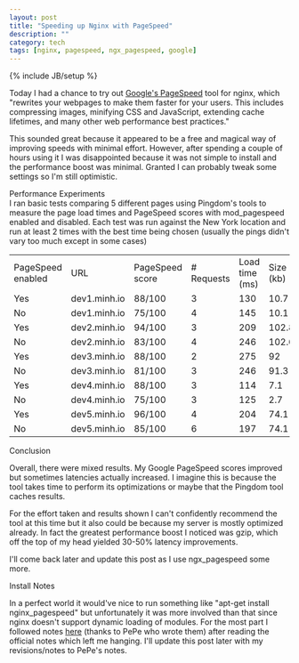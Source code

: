 ```yaml
---
layout: post
title: "Speeding up Nginx with PageSpeed"
description: ""
category: tech
tags: [nginx, pagespeed, ngx_pagespeed, google]
---
```

{% include JB/setup %}

Today I had a chance to try out <a href="https://developers.google.com/speed/pagespeed/mod" target="_blank">Google's PageSpeed</a> tool for nginx, which
"rewrites your webpages to make them faster for your users. This includes compressing 
images, minifying CSS and JavaScript, extending cache lifetimes, and many other web 
performance best practices." 

This sounded great because it appeared to be a free and magical way of improving speeds
with minimal effort. However, after spending a couple of hours using it I was
disappointed because it was not simple to install and the performance boost was
minimal. Granted I can probably tweak some settings so I'm still optimistic.

<div class="mSpotlight">Performance Experiments</div>
I ran basic tests comparing 5 different pages using Pingdom's tools to measure
the page load times and PageSpeed scores with mod_pagespeed enabled and disabled.
Each test was run against the New York location and run at least 2 times with
the best time being chosen (usually the pings didn't vary too much except
in some cases)


<table class="table table-striped table-bordered">
    <tr>
        <td>PageSpeed enabled</td>
        <td>URL</td>
        <td>PageSpeed score</td>
        <td># Requests</td>
        <td>Load time (ms)</td>
        <td>Size (kb)</td>
    </tr>
    <tr>
        <td>Yes</td>
        <td>dev1.minh.io</td>
        <td>88/100</td>
        <td>3</td>
        <td>130</td>
        <td>10.7</td>
    </tr>
    <tr>
        <td>No</td>
        <td>dev1.minh.io</td>
        <td>75/100</td>
        <td>4</td>
        <td>145</td>
        <td>10.1</td>
    </tr>
    <tr>
        <td>Yes</td>
        <td>dev2.minh.io</td>
        <td>94/100</td>
        <td>3</td>
        <td>209</td>
        <td>102.8</td>
    </tr>
    <tr>
        <td>No</td>
        <td>dev2.minh.io</td>
        <td>83/100</td>
        <td>4</td>
        <td>246</td>
        <td>102.6</td>
    </tr>
    <tr>
        <td>Yes</td>
        <td>dev3.minh.io</td>
        <td>88/100</td>
        <td>2</td>
        <td>275</td>
        <td>92</td>
    </tr>
    <tr>
        <td>No</td>
        <td>dev3.minh.io</td>
        <td>81/100</td>
        <td>3</td>
        <td>246</td>
        <td>91.3</td>
    </tr>
    <tr>
        <td>Yes</td>
        <td>dev4.minh.io</td>
        <td>88/100</td>
        <td>3</td>
        <td>114</td>
        <td>7.1</td>
    </tr>
    <tr>
        <td>No</td>
        <td>dev4.minh.io</td>
        <td>75/100</td>
        <td>3</td>
        <td>125</td>
        <td>2.7</td>
    </tr>
    <tr>
        <td>Yes</td>
        <td>dev5.minh.io</td>
        <td>96/100</td>
        <td>4</td>
        <td>204</td>
        <td>74.1</td>
    </tr>
    <tr>
        <td>No</td>
        <td>dev5.minh.io</td>
        <td>85/100</td>
        <td>6</td>
        <td>197</td>
        <td>74.1</td>
    </tr>
</table>

<div class="mSpotlight">Conclusion</div>

Overall, there were mixed results. My Google PageSpeed
scores improved but sometimes latencies actually increased. I
imagine this is because the tool takes time to perform its 
optimizations or maybe that the Pingdom tool caches results.

For the effort taken and results shown I can't confidently recommend the tool
at this time but it also could be because my server is mostly optimized already.
In fact the greatest performance boost I noticed was gzip, which off the top of
my head yielded 30-50% latency improvements.

I'll come back later and update this post as I use ngx_pagespeed some more.

<div class="mSpotlight">Install Notes</div>

In a perfect world it would've nice to run something like
"apt-get install nginx_pagespeed" but unfortunately it was more involved than
that since nginx doesn't support dynamic loading of modules. For the most part
I followed notes <a href="http://serverfault.com/questions/502764/how-to-build-nginx-1-4-0-and-ngx-pagespeed-in-ubuntu-debian" target="_blank">here</a> 
(thanks to PePe who wrote them) after reading the official notes which left me
hanging. I'll update this post later with my revisions/notes to PePe's notes.

